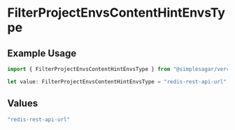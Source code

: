 # FilterProjectEnvsContentHintEnvsType

## Example Usage

```typescript
import { FilterProjectEnvsContentHintEnvsType } from "@simplesagar/vercel/models/filterprojectenvsop.js";

let value: FilterProjectEnvsContentHintEnvsType = "redis-rest-api-url";
```

## Values

```typescript
"redis-rest-api-url"
```